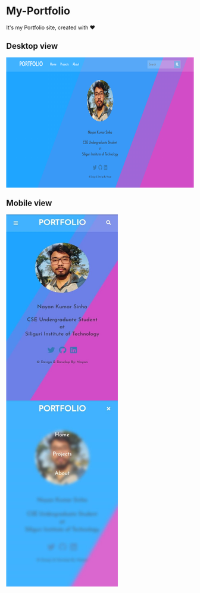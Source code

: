 # My-Portfolio
It's my Portfolio site, created with ❤️

## Desktop view
<a href="url"><img src="https://github.com/Nayan-Sinha/My-Portfolio/blob/main/assets/desktop%20view.png" align="center" width="700" height="350" ></a>

## Mobile view
<a href="url"><img src="https://github.com/Nayan-Sinha/My-Portfolio/blob/main/assets/mobile%20view%201.jpeg" align="center" width="300" height="500" ></a>
<a href="url"><img src="https://github.com/Nayan-Sinha/My-Portfolio/blob/main/assets/mobile%20view%202.jpeg" align="center" width="300" height="500" ></a>

